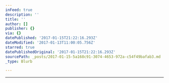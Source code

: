 ```yaml
---
inFeed: true
description: ''
title: ''
author: []
publisher: {}
via: {}
datePublished: '2017-01-15T21:22:16.293Z'
dateModified: '2017-01-13T11:00:05.756Z'
starred: true
datePublishedOriginal: '2017-01-15T21:22:16.293Z'
sourcePath: _posts/2017-01-15-5a168c91-3074-4653-972a-c54f49bafab3.md
_type: Blurb

---
```

---